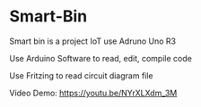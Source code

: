 # Smart-Bin
Smart bin is a project IoT use Adruno Uno R3

Use Arduino Software to read, edit, compile code

Use Fritzing to read circuit diagram file

Video Demo: https://youtu.be/NYrXLXdm_3M

